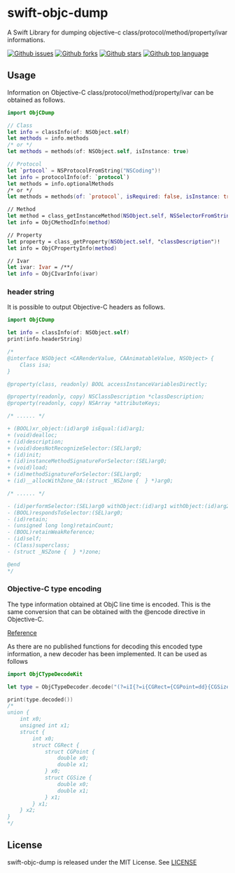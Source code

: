 # swift-objc-dump

A Swift Library for dumping objective-c class/protocol/method/property/ivar informations.

<!-- # Badges -->

[![Github issues](https://img.shields.io/github/issues/p-x9/swift-objc-dump)](https://github.com/p-x9/swift-objc-dump/issues)
[![Github forks](https://img.shields.io/github/forks/p-x9/swift-objc-dump)](https://github.com/p-x9/swift-objc-dump/network/members)
[![Github stars](https://img.shields.io/github/stars/p-x9/swift-objc-dump)](https://github.com/p-x9/swift-objc-dump/stargazers)
[![Github top language](https://img.shields.io/github/languages/top/p-x9/swift-objc-dump)](https://github.com/p-x9/swift-objc-dump/)

## Usage

Information on Objective-C class/protocol/method/property/ivar can be obtained as follows.

```swift
import ObjCDump

// Class
let info = classInfo(of: NSObject.self)
let methods = info.methods
/* or */
let methods = methods(of: NSObject.self, isInstance: true)

// Protocol
let `prtocol` = NSProtocolFromString("NSCoding")!
let info = protocolInfo(of: `protocol`)
let methods = info.optionalMethods
/* or */
let methods = methods(of: `protocol`, isRequired: false, isInstance: true)

// Method
let method = class_getInstanceMethod(NSObject.self, NSSelectorFromString("init"))!
let info = ObjCMethodInfo(method)

// Property
let property = class_getProperty(NSObject.self, "classDescription")!
let info = ObjCPropertyInfo(method)

// Ivar
let ivar: Ivar = /**/
let info = ObjCIvarInfo(ivar)
```

### header string

It is possible to output Objective-C headers as follows.

```swift
import ObjCDump

let info = classInfo(of: NSObject.self)
print(info.headerString)

/*
@interface NSObject <CARenderValue, CAAnimatableValue, NSObject> {
    Class isa;
}

@property(class, readonly) BOOL accessInstanceVariablesDirectly;

@property(readonly, copy) NSClassDescription *classDescription;
@property(readonly, copy) NSArray *attributeKeys;

/* ...... */

+ (BOOL)xr_object:(id)arg0 isEqual:(id)arg1;
+ (void)dealloc;
+ (id)description;
+ (void)doesNotRecognizeSelector:(SEL)arg0;
+ (id)init;
+ (id)instanceMethodSignatureForSelector:(SEL)arg0;
+ (void)load;
+ (id)methodSignatureForSelector:(SEL)arg0;
+ (id)__allocWithZone_OA:(struct _NSZone {  } *)arg0;

/* ...... */

- (id)performSelector:(SEL)arg0 withObject:(id)arg1 withObject:(id)arg2;
- (BOOL)respondsToSelector:(SEL)arg0;
- (id)retain;
- (unsigned long long)retainCount;
- (BOOL)retainWeakReference;
- (id)self;
- (Class)superclass;
- (struct _NSZone {  } *)zone;

@end
*/
```

### Objective-C type encoding

The type information obtained at ObjC line time is encoded.
This is the same conversion that can be obtained with the @encode directive in Objective-C.

[Reference](https://developer.apple.com/library/archive/documentation/Cocoa/Conceptual/ObjCRuntimeGuide/Articles/ocrtTypeEncodings.html#//apple_ref/doc/uid/TP40008048-CH100)

As there are no published functions for decoding this encoded type information, a new decoder has been implemented.
It can be used as follows

```swift
import ObjCTypeDecodeKit

let type = ObjCTypeDecoder.decode("(?=iI{?=i{CGRect={CGPoint=dd}{CGSize=dd}}})")

print(type.decoded())
/*
union {
    int x0;
    unsigned int x1;
    struct {
        int x0;
        struct CGRect {
            struct CGPoint {
                double x0;
                double x1;
            } x0;
            struct CGSize {
                double x0;
                double x1;
            } x1;
        } x1;
    } x2;
}
*/
```

## License

swift-objc-dump is released under the MIT License. See [LICENSE](./LICENSE)
